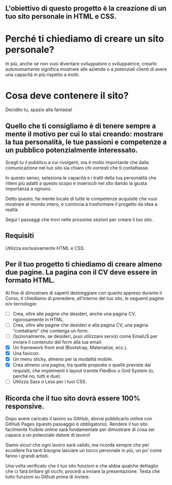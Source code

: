 ## L'obiettivo di questo progetto è la creazione di un tuo sito personale in HTML e CSS.

# Perché ti chiediamo di creare un sito personale?

In più, anche se non vuoi diventare sviluppatore o sviluppatrice, crearlo autonomamente significa mostrare alle aziende o a potenziali clienti di avere una capacità in più rispetto a molti.

# Cosa deve contenere il sito?

Decidilo tu, spazio alla fantasia!

## Quello che ti consigliamo è di tenere sempre a mente il motivo per cui lo stai creando: mostrare la tua personalità, le tue passioni e competenze a un pubblico potenzialmente interessato. 

Scegli tu il pubblico a cui rivolgerti, ma è molto importante che dalla comunicazione nel tuo sito sia chiaro chi vorresti che ti contattasse.

In questo senso, seleziona le capacità e i tratti della tua personalità che ritieni più adatti a questo scopo e inseriscili nel sito dando la giusta importanza a ognuno.

Detto questo, fai mente locale di tutte le competenze acquisite che vuoi mostrare al mondo intero, e comincia a trasformare il progetto da idea a realtà.

Segui i passaggi che trovi nelle prossime sezioni per creare il tuo sito.

## 
## Requisiti

Utilizza esclusivamente HTML e CSS.

## Per il tuo progetto ti chiediamo di creare almeno due pagine. La pagina con il CV deve essere in formato HTML.

Al fine di dimostrare di saperti destreggiare con quanto appreso durante il Corso, ti chiediamo di prevedere, all’interno del tuo sito, le seguenti pagine e/o tecnologie:

- [ ] Crea, oltre alle pagine che desideri, anche una pagina CV, rigorosamente in HTML.
- [ ] Crea, oltre alle pagine che desideri e alla pagina CV, una pagina “contattami” che contenga un form.
- [ ] Opzionalmente, se desideri, puoi utilizzare servizi come EmailJS per inviare il contenuto del form alla tua email.
- [X] Un framework front end (Bootstrap, Materialize, ecc.).
- [X] Una favicon.
- [X] Un menu sticky, almeno per la modalità mobile.
- [X] Crea almeno una pagina, tra quelle proposte o quelle previste dai requisiti, che implementi il layout tramite FlexBox o Grid System (o, perché no, tutti e due).
- [ ] Utilizza Sass o Less per i tuoi CSS.

## Ricorda che il tuo sito dovrà essere 100% responsive.

Dopo avere caricato il lavoro su GitHub, dovrai pubblicarlo online con GitHub Pages (questo passaggio è obbligatorio). Rendere il tuo sito facilmente fruibile online sarà fondamentale per dimostrare di cosa sei capace a un potenziale datore di lavoro!

Siamo sicuri che ogni lavoro sarà valido, ma ricorda sempre che per eccellere fra tanti bisogna lasciare un tocco personale in più, un po’ come fanno i grandi artisti.

Una volta verificato che il tuo sito funzioni e che abbia qualche dettaglio che ci farà brillare gli occhi, procedi a inviare la presentazione. Testa che tutto funzioni su Github prima di inviare.
